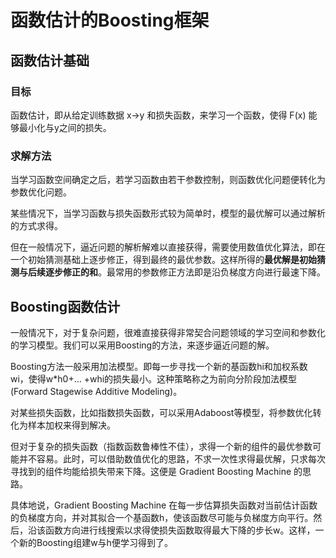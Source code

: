 # 函数估计的Boosting框架

## 函数估计基础

### 目标
函数估计，即从给定训练数据 x->y 和损失函数，来学习一个函数，使得 F(x) 能够最小化与y之间的损失。

### 求解方法

当学习函数空间确定之后，若学习函数由若干参数控制，则函数优化问题便转化为参数优化问题。

某些情况下，当学习函数与损失函数形式较为简单时，模型的最优解可以通过解析的方式求得。

但在一般情况下，逼近问题的解析解难以直接获得，需要使用数值优化算法，即在一个初始猜测基础上逐步修正，得到最终的最优参数。这样所得的**最优解是初始猜测与后续逐步修正的和**。最常用的参数修正方法即是沿负梯度方向进行最速下降。

## Boosting函数估计

一般情况下，对于复杂问题，很难直接获得非常契合问题领域的学习空间和参数化的学习模型。我们可以采用Boosting的方法，来逐步逼近问题的解。

Boosting方法一般采用加法模型。即每一步寻找一个新的基函数hi和加权系数wi，使得w*h0+… +whi的损失最小。这种策略称之为前向分阶段加法模型(Forward Stagewise Additive Modeling)。

对某些损失函数，比如指数损失函数，可以采用Adaboost等模型，将参数优化转化为样本加权来得到解决。

但对于复杂的损失函数（指数函数鲁棒性不佳），求得一个新的组件的最优参数可能并不容易。此时，可以借助数值优化的思路，不求一次性求得最优解，只求每次寻找到的组件均能给损失带来下降。这便是 Gradient Boosting Machine 的思路。

具体地说，Gradient Boosting Machine 在每一步估算损失函数对当前估计函数的负梯度方向，并对其拟合一个基函数h，使该函数尽可能与负梯度方向平行。然后，沿该函数方向进行线搜索以求得使损失函数取得最大下降的步长w。这样，一个新的Boosting组建w与h便学习得到了。

